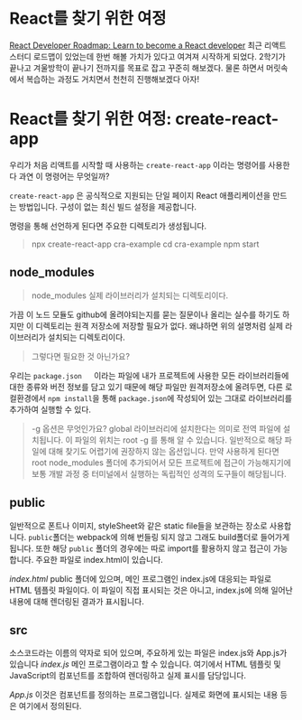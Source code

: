 # React를 찾기 위한 여정
[React Developer Roadmap: Learn to become a React developer](https://roadmap.sh/react)
최근 리액트 스터디 로드맵이 있었는데 한번 해볼 가치가 있다고 여겨져 시작하게 되었다.
2학기가 끝나고 겨울방학이 끝나기 전까지를 목표로 잡고 꾸준히 해보겠다.
물론 하면서 머릿속에서 복습하는 과정도 거치면서 천천히 진행해보겠다 아자!

# React를 찾기 위한 여정: create-react-app
우리가 처음 리액트를 시작할 때 사용하는  `create-react-app` 이라는 명령어를 사용한다 과연 이 명령어는 무엇일까?

`create-react-app` 은 공식적으로 지원되는 단일 페이지 React 애플리케이션을 만드는 방법입니다. 구성이 없는 최신 빌드 설정을 제공합니다.

명령을 통해 선언하게 된다면 주요한 디렉토리가 생성됩니다.

> npx create-react-app cra-example
> cd cra-example
> npm start




## node_modules
> node_modules
> 실제 라이브러리가 설치되는 디렉토리이다.

가끔 이 노드 모듈도 github에 올려야되는지를 묻는 질문이나 올리는 실수를 하기도 하지만 이 디렉토리는 원격 저장소에 저장할 필요가 없다.
왜냐하면 위의 설명처럼 실제 라이브러리가 설치되는 디렉토리이다.

> 그렇다면 필요한 것 아닌가요?

우리는 `package.json	`이라는 파일에 내가 프로젝트에 사용한 모든 라이브러리들에 대한 종류와 버전 정보를 담고 있기 때문에 해당 파일만 원격저장소에 올려두면, 다른 로컬환경에서 `npm install`을 통해 `package.json`에 작성되어 있는 그대로 라이브러리를 추가하여 실행할 수 있다.

> -g 옵션은 무엇인가요?
> global 라이브러리에 설치한다는 의미로 전역 파일에 설치됩니다.
> 이 파일의 위치는 root -g 를 통해 알 수 있습니다.
> 일반적으로 해당 파일에 대해 찾기도 어렵기에 권장하지 않는 옵션입니다.
> 만약 사용하게 된다면 root node_modules 폴더에 추가되어서 모든 프로젝트에 접근이 가능해지기에 보통 개발 과정 중 터미널에서 실행하는 독립적인 성격의 도구들이 해당됩니다.

## public
일반적으로 폰트나 이미지, styleSheet와 같은 static file들을 보관하는 장소로 사용합니다. 
`public`폴더는 webpack에 의해 번들링 되지 않고 그래도 build폴더로 들어가게 됩니다.
또한 해당 `public` 폴더의 경우에는 따로 import를 활용하지 않고 접근이 가능합니다.
주요한 파일로 index.html이 있습니다.

*index.html*
public 폴더에 있으며, 메인 프로그램인 index.js에 대응되는 파일로 HTML 템플릿 파일이다. 이 파일이 직접 표시되는 것은 아니고, index.js에 의해 일어난 내용에 대해 렌더링된 결과가 표시됩니다.


## src 
소스코드라는 이름의 약자로 되어 있으며, 주요하게 있는 파일은 index.js와 App.js가 있습니다
*index.js*
메인 프로그램이라고 할 수 있습니다.
 여기에서 HTML 템플릿 및 JavaScript의 컴포넌트를 조합하여 렌더링하고 실제 표시를 담당입니다.

*App.js*
이것은 컴포넌트를 정의하는 프로그램입니다. 실제로 화면에 표시되는 내용 등은 여기에서 정의된다.

